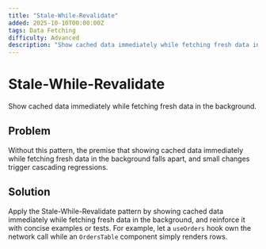 ```yaml
---
title: "Stale-While-Revalidate"
added: 2025-10-10T00:00:00Z
tags: Data Fetching
difficulty: Advanced
description: "Show cached data immediately while fetching fresh data in the background."
---
```

# Stale-While-Revalidate

Show cached data immediately while fetching fresh data in the background.

## Problem

Without this pattern, the premise that showing cached data immediately while fetching fresh data in the background falls apart, and small changes trigger cascading regressions.

## Solution

Apply the Stale-While-Revalidate pattern by showing cached data immediately while fetching fresh data in the background, and reinforce it with concise examples or tests. For example, let a `useOrders` hook own the network call while an `OrdersTable` component simply renders rows.
